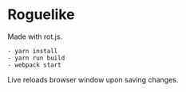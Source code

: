 
# Roguelike


Made with rot.js.

```
- yarn install
- yarn run build
- webpack start
```

Live reloads browser window upon saving changes.

